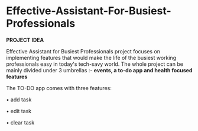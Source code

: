 # Effective-Assistant-For-Busiest-Professionals

**PROJECT IDEA**

Effective Assistant for Busiest Professionals project focuses on implementing features that would make the life of the busiest working professionals easy in today's tech-savy world. 
The whole project can be mainly divided under 3 umbrellas :- **events, a to-do app and health focused features**

The TO-DO app comes with three features:

• add task

• edit task

• clear task


